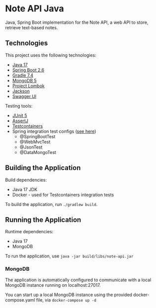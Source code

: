 # Note API Java

Java, Spring Boot implementation for the Note API, a web API to store, retrieve
text-based notes.

## Technologies

This project uses the following technologies:

* [Java 17](https://jdk.java.net/17/)
* [Spring Boot 2.6](https://spring.io/projects/spring-boot)
* [Gradle 7.4](https://docs.gradle.org/7.4/userguide/userguide.html)
* [MongoDB 5](https://docs.mongodb.com/manual/release-notes/5.0/)
* [Project Lombok](https://projectlombok.org/)
* [Jackson](https://github.com/FasterXML/jackson)
* [Swagger UI](https://github.com/swagger-api/swagger-ui)

Testing tools:

* [JUnit 5](https://junit.org/junit5/docs/current/user-guide/)
* [AssertJ](https://assertj.github.io/doc/)
* [Testcontainers](https://www.testcontainers.org/)
* Spring integration test configs ([see here](https://docs.spring.io/spring-boot/docs/current/reference/html/features.html#features.testing.spring-boot-applications.autoconfigured-tests))
  * @SpringBootTest
  * @WebMvcTest
  * @JsonTest
  * @DataMongoTest

## Building the Application

Build dependencies:

* Java 17 JDK
* Docker - used for Testcontainers integration tests

To build the application, run `./gradlew build`.

## Running the Application

Runtime dependencies:

* Java 17
* MongoDB

To run the application, use `java -jar build/libs/note-api.jar`

### MongoDB

The application is automatically configured to communicate with a local MongoDB
instance running on localhost:27017.

You can start up a local MongoDB instance using the provided docker-compose.yaml
file, via `docker-compose up -d`
